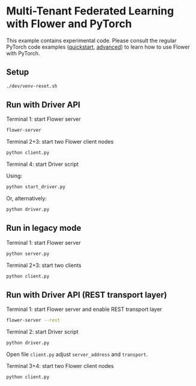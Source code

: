 # Multi-Tenant Federated Learning with Flower and PyTorch

This example contains experimental code. Please consult the regular PyTorch code examples ([quickstart](https://github.com/adap/flower/tree/main/examples/quickstart-pytorch), [advanced](https://github.com/adap/flower/tree/main/examples/advanced-pytorch)) to learn how to use Flower with PyTorch.

## Setup

```bash
./dev/venv-reset.sh
```

## Run with Driver API

Terminal 1: start Flower server

```bash
flower-server
```

Terminal 2+3: start two Flower client nodes

```bash
python client.py
```

Terminal 4: start Driver script

Using:

```bash
python start_driver.py
```

Or, alternatively:

```bash
python driver.py
```

## Run in legacy mode

Terminal 1: start Flower server

```bash
python server.py
```

Terminal 2+3: start two clients

```bash
python client.py
```

## Run with Driver API (REST transport layer)


Terminal 1: start Flower server and enable REST transport layer

```bash
flower-server --rest
```

Terminal 2: start Driver script

```bash
python driver.py
```

Open file `client.py` adjust `server_address` and `transport`.

Terminal 3+4: start two Flower client nodes

```bash
python client.py
```